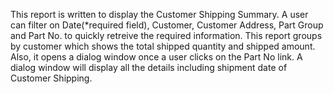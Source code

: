 This report is written to display the Customer Shipping Summary. 
A user can filter on Date(*required field), Customer, Customer Address, Part Group and Part No. to quickly retreive the required information.
This report groups by customer which shows the total shipped quantity and shipped amount. Also, it opens a dialog window once a user clicks on the Part No link. A dialog window will display all the details including shipment date of Customer Shipping.

